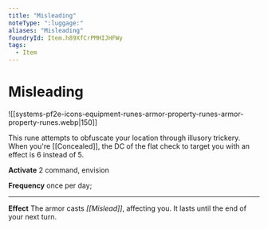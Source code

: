```yaml
---
title: "Misleading"
noteType: ":luggage:"
aliases: "Misleading"
foundryId: Item.h89XfCrPMHIJHFWy
tags:
  - Item
---
```


# Misleading
![[systems-pf2e-icons-equipment-runes-armor-property-runes-armor-property-runes.webp|150]]

This rune attempts to obfuscate your location through illusory trickery. When you're [[Concealed]], the DC of the flat check to target you with an effect is 6 instead of 5.

**Activate** 2 command, envision

**Frequency** once per day;

* * *

**Effect** The armor casts _[[Mislead]]_, affecting you. It lasts until the end of your next turn.
